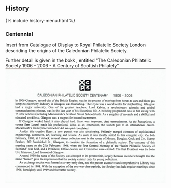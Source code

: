 ## History

{% include history-menu.html %}

### Centennial
Insert from Catalogue of Display to Royal Philatelic Society London descriding the origins of the Caledonian Philatelic Society.

Further detail is given in the bokk , entitled "The Caledonian Philatelic Society 1906 - 2006 - A Century of Scottish Philately"
![Centennial](images/Centennial.jpg)
